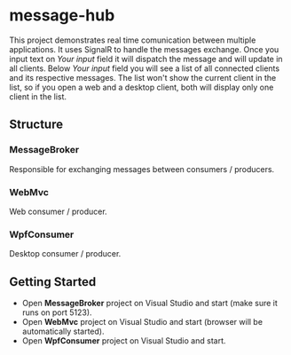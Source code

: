 # message-hub
This project demonstrates real time comunication between multiple applications. It uses SignalR to handle the messages exchange. 
Once you input text on *Your input*  field it will dispatch the message and will update in all clients. Below *Your input*  field you will see a list of all connected clients and its respective messages. The list won't show the current client in the list, so if you open a web and a desktop client, both will display only one client in the list.

## Structure
### MessageBroker
Responsible for exchanging messages between consumers / producers.
### WebMvc
Web consumer / producer.
### WpfConsumer
Desktop consumer / producer.

## Getting Started
- Open **MessageBroker**  project on Visual Studio and start (make sure it runs on port 5123).
- Open **WebMvc** project on Visual Studio and start (browser will be automatically started).
- Open **WpfConsumer** project on Visual Studio and start.